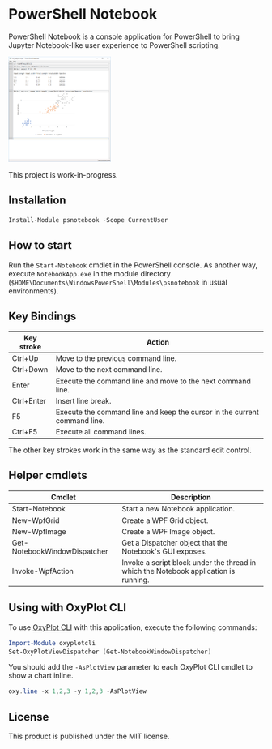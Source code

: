 # PowerShell Notebook

PowerShell Notebook is a console application for PowerShell to bring Jupyter Notebook-like user experience to PowerShell scripting.

<img src="https://github.com/horker/psnotebook/blob/master/docs/images/screenshot.png" width=40%>

This project is work-in-progress.

## Installation

```PowerShell
Install-Module psnotebook -Scope CurrentUser
```

## How to start

Run the `Start-Notebook` cmdlet in the PowerShell console.
As another way, execute `NotebookApp.exe` in the module directory (`$HOME\Documents\WindowsPowerShell\Modules\psnotebook` in usual environments).

## Key Bindings

|Key stroke|Action|
| -------- | ---- |
|Ctrl+Up   |Move to the previous command line.|
|Ctrl+Down |Move to the next command line.|
|Enter     |Execute the command line and move to the next command line.|
|Ctrl+Enter|Insert line break.|
|F5        |Execute the command line and keep the cursor in the current command line.|
|Ctrl+F5   |Execute all command lines.|

The other key strokes work in the same way as the standard edit control.

## Helper cmdlets

|Cmdlet|Description|
| ---- | --------- |
|Start-Notebook|Start a new Notebook application.|
|New-WpfGrid|Create a WPF Grid object.|
|New-WpfImage|Create a WPF Image object.|
|Get-NotebookWindowDispatcher|Get a Dispatcher object that the Notebook's GUI exposes.|
|Invoke-WpfAction|Invoke a script block under the thread in which the Notebook application is running.|

## Using with OxyPlot CLI

To use [OxyPlot CLI](https://github.com/horker/oxyplotcli2) with this application, execute the following commands:

```PowerShell
Import-Module oxyplotcli
Set-OxyPlotViewDispatcher (Get-NotebookWindowDispatcher)
```

You should add the `-AsPlotView` parameter to each OxyPlot CLI cmdlet to show a chart inline.

```PowerShell
oxy.line -x 1,2,3 -y 1,2,3 -AsPlotView
```

## License

This product is published under the MIT license.
